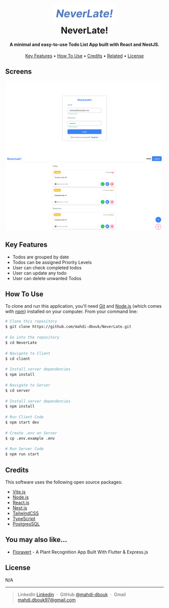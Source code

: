 
<h1 align="center">
  <br>
  <img src="/readme/assets/neverlate.png" alt="NeverLate" width="200">
  <br>
  NeverLate!
  <br>
</h1>

<h4 align="center">A minimal and easy-to-use Todo List App built with React and NestJS.</h4>

<p align="center">
  <a href="#key-features">Key Features</a> •
  <a href="#how-to-use">How To Use</a> •
  <a href="#credits">Credits</a> •
  <a href="#related">Related</a> •
  <a href="#license">License</a>
</p>

## Screens
![screenshot](/readme/assets/login-screen.png)
![screenshot](/readme/assets/todo-screen.png)

## Key Features

* Todos are grouped by date
* Todos can be assigned Priority Levels
* User can check completed todos
* User can update any todo
* User can delete unwanted Todos

## How To Use

To clone and run this application, you'll need [Git](https://git-scm.com) and [Node.js](https://nodejs.org/en/download/) (which comes with [npm](http://npmjs.com)) installed on your computer. From your command line:

```bash
# Clone this repository
$ git clone https://github.com/mahdi-dbouk/NeverLate.git

# Go into the repository
$ cd NeverLate

# Navigate to Client
$ cd client

# Install server dependencies
$ npm install

# Navigate to Server
$ cd server

# Install server dependencies
$ npm install

# Run Client Code
$ npm start dev

# Create .env on Server
$ cp .env.example .env

# Run Server Code
$ npm run start
```

## Credits

This software uses the following open source packages:

- [Vite.js](https://vitejs.dev/)
- [Node.js](https://nodejs.org/)
- [React.js](https://react.dev/)
- [Nest.js](https://nestjs.com/)
- [TailwindCSS](https://tailwindcss.com/)
- [TypeScript](https://www.typescriptlang.org/)
- [PostgresSQL](https://www.postgresql.org/)

## You may also like...

- [Floravert](https://github.com/mahdi-dbouk) - A Plant Recognition App Built With Flutter & Express.js

## License

N/A

---

> LinkedIn [Linkedin](www.linkedin.com/in/mahdi-dbouk-56a316179) &nbsp;&middot;&nbsp;
> GitHub [@mahdi-dbouk](https://github.com/mahdi-dbouk) &nbsp;&middot;&nbsp;
> Gmail [mahdi.dbouk97@gmail.com](mahdi.dbouk97@gmail.com)

